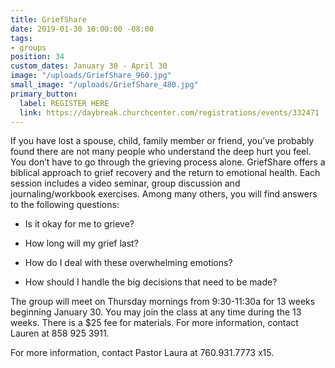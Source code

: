 ```yaml
---
title: GriefShare
date: 2019-01-30 10:00:00 -08:00
tags:
- groups
position: 34
custom_dates: January 30 - April 30
image: "/uploads/GriefShare_960.jpg"
small_image: "/uploads/GriefShare_480.jpg"
primary_button:
  label: REGISTER HERE
  link: https://daybreak.churchcenter.com/registrations/events/332471
---
```


If you have lost a spouse, child, family member or friend, you’ve probably found there are not many people who understand the deep hurt you feel. You don’t have to go through the grieving process alone. GriefShare offers a biblical approach to grief recovery and the return to emotional health. Each session includes a video seminar, group discussion and journaling/workbook exercises. Among many others, you will find answers to the following questions:

* Is it okay for me to grieve?

* How long will my grief last?

* How do I deal with these overwhelming emotions?

* How should I handle the big decisions that need to
  be made?

The group will meet on Thursday mornings from 9:30-11:30a for 13 weeks beginning January 30. You may join the class at any time during the 13 weeks. There is a $25 fee for materials. For more information, contact Lauren at 858 925 3911.

For more information, contact Pastor Laura at 760.931.7773 x15.